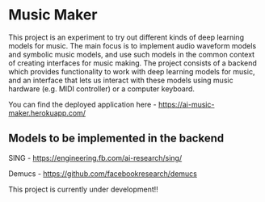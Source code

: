 # Music Maker

This project is an experiment to try out different kinds of deep learning models for music. The main focus is to implement audio waveform models and symbolic music models, and use such models in the common context of creating interfaces for music making. The project consists of a backend which provides functionality to work with deep learning models for music, and an interface that lets us interact with these models using music hardware (e.g. MIDI controller) or a computer keyboard.

You can find the deployed application here - https://ai-music-maker.herokuapp.com/

## Models to be implemented in the backend

SING - https://engineering.fb.com/ai-research/sing/

Demucs - https://github.com/facebookresearch/demucs

This project is currently under development!!
